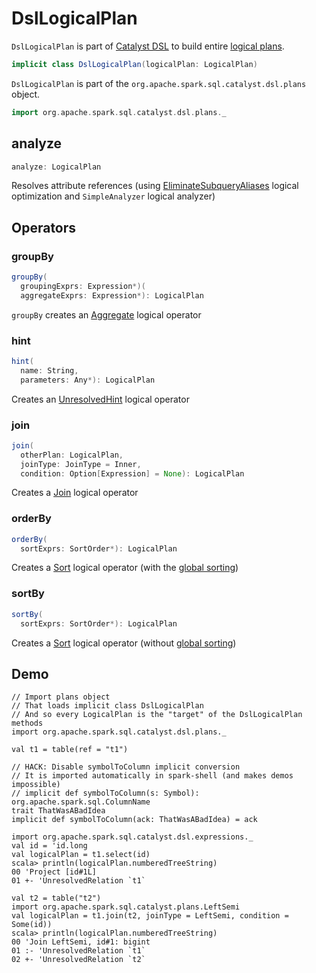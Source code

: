 # DslLogicalPlan

`DslLogicalPlan` is part of [Catalyst DSL](index.md) to build entire [logical plans](../logical-operators/LogicalPlan.md).

```scala
implicit class DslLogicalPlan(logicalPlan: LogicalPlan)
```

`DslLogicalPlan` is part of the `org.apache.spark.sql.catalyst.dsl.plans` object.

```scala
import org.apache.spark.sql.catalyst.dsl.plans._
```

## <span id="analyze"> analyze

```scala
analyze: LogicalPlan
```

Resolves attribute references (using [EliminateSubqueryAliases](../logical-optimizations/EliminateSubqueryAliases.md) logical optimization and `SimpleAnalyzer` logical analyzer)

## Operators

### <span id="groupBy"> groupBy

```scala
groupBy(
  groupingExprs: Expression*)(
  aggregateExprs: Expression*): LogicalPlan
```

`groupBy` creates an [Aggregate](../logical-operators/Aggregate.md) logical operator

### <span id="hint"> hint

```scala
hint(
  name: String,
  parameters: Any*): LogicalPlan
```

Creates an [UnresolvedHint](../logical-operators/UnresolvedHint.md) logical operator

### <span id="join"> join

```scala
join(
  otherPlan: LogicalPlan,
  joinType: JoinType = Inner,
  condition: Option[Expression] = None): LogicalPlan
```

Creates a [Join](../logical-operators/Join.md) logical operator

### <span id="orderBy"> orderBy

```scala
orderBy(
  sortExprs: SortOrder*): LogicalPlan
```

Creates a [Sort](../logical-operators/Sort.md) logical operator (with the [global sorting](../logical-operators/Sort.md#global))

### <span id="sortBy"> sortBy

```scala
sortBy(
  sortExprs: SortOrder*): LogicalPlan
```

Creates a [Sort](../logical-operators/Sort.md) logical operator (without [global sorting](../logical-operators/Sort.md#global))

## Demo

```text
// Import plans object
// That loads implicit class DslLogicalPlan
// And so every LogicalPlan is the "target" of the DslLogicalPlan methods
import org.apache.spark.sql.catalyst.dsl.plans._

val t1 = table(ref = "t1")

// HACK: Disable symbolToColumn implicit conversion
// It is imported automatically in spark-shell (and makes demos impossible)
// implicit def symbolToColumn(s: Symbol): org.apache.spark.sql.ColumnName
trait ThatWasABadIdea
implicit def symbolToColumn(ack: ThatWasABadIdea) = ack

import org.apache.spark.sql.catalyst.dsl.expressions._
val id = 'id.long
val logicalPlan = t1.select(id)
scala> println(logicalPlan.numberedTreeString)
00 'Project [id#1L]
01 +- 'UnresolvedRelation `t1`

val t2 = table("t2")
import org.apache.spark.sql.catalyst.plans.LeftSemi
val logicalPlan = t1.join(t2, joinType = LeftSemi, condition = Some(id))
scala> println(logicalPlan.numberedTreeString)
00 'Join LeftSemi, id#1: bigint
01 :- 'UnresolvedRelation `t1`
02 +- 'UnresolvedRelation `t2`
```
